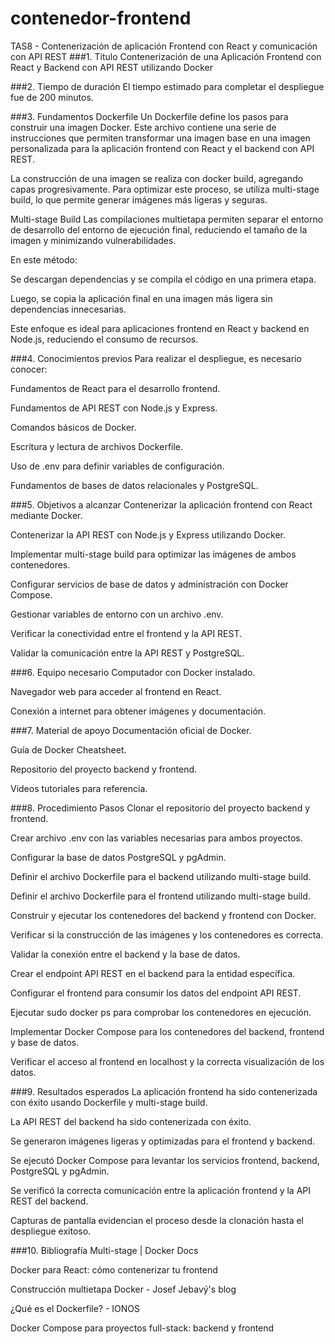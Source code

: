# contenedor-frontend
TAS8 - Contenerización de aplicación Frontend con React y comunicación con API REST
###1. Título
Contenerización de una Aplicación Frontend con React y Backend con API REST utilizando Docker

###2. Tiempo de duración
El tiempo estimado para completar el despliegue fue de 200 minutos.

###3. Fundamentos
Dockerfile
Un Dockerfile define los pasos para construir una imagen Docker. Este archivo contiene una serie de instrucciones que permiten transformar una imagen base en una imagen personalizada para la aplicación frontend con React y el backend con API REST.

La construcción de una imagen se realiza con docker build, agregando capas progresivamente. Para optimizar este proceso, se utiliza multi-stage build, lo que permite generar imágenes más ligeras y seguras.

Multi-stage Build
Las compilaciones multietapa permiten separar el entorno de desarrollo del entorno de ejecución final, reduciendo el tamaño de la imagen y minimizando vulnerabilidades.

En este método:

Se descargan dependencias y se compila el código en una primera etapa.

Luego, se copia la aplicación final en una imagen más ligera sin dependencias innecesarias.

Este enfoque es ideal para aplicaciones frontend en React y backend en Node.js, reduciendo el consumo de recursos.

###4. Conocimientos previos
Para realizar el despliegue, es necesario conocer:

Fundamentos de React para el desarrollo frontend.

Fundamentos de API REST con Node.js y Express.

Comandos básicos de Docker.

Escritura y lectura de archivos Dockerfile.

Uso de .env para definir variables de configuración.

Fundamentos de bases de datos relacionales y PostgreSQL.

###5. Objetivos a alcanzar
Contenerizar la aplicación frontend con React mediante Docker.

Contenerizar la API REST con Node.js y Express utilizando Docker.

Implementar multi-stage build para optimizar las imágenes de ambos contenedores.

Configurar servicios de base de datos y administración con Docker Compose.

Gestionar variables de entorno con un archivo .env.

Verificar la conectividad entre el frontend y la API REST.

Validar la comunicación entre la API REST y PostgreSQL.

###6. Equipo necesario
Computador con Docker instalado.

Navegador web para acceder al frontend en React.

Conexión a internet para obtener imágenes y documentación.

###7. Material de apoyo
Documentación oficial de Docker.

Guía de Docker Cheatsheet.

Repositorio del proyecto backend y frontend.

Videos tutoriales para referencia.

###8. Procedimiento
Pasos
Clonar el repositorio del proyecto backend y frontend.

Crear archivo .env con las variables necesarias para ambos proyectos.

Configurar la base de datos PostgreSQL y pgAdmin.

Definir el archivo Dockerfile para el backend utilizando multi-stage build.

Definir el archivo Dockerfile para el frontend utilizando multi-stage build.

Construir y ejecutar los contenedores del backend y frontend con Docker.

Verificar si la construcción de las imágenes y los contenedores es correcta.

Validar la conexión entre el backend y la base de datos.

Crear el endpoint API REST en el backend para la entidad específica.

Configurar el frontend para consumir los datos del endpoint API REST.

Ejecutar sudo docker ps para comprobar los contenedores en ejecución.

Implementar Docker Compose para los contenedores del backend, frontend y base de datos.

Verificar el acceso al frontend en localhost y la correcta visualización de los datos.

###9. Resultados esperados
La aplicación frontend ha sido contenerizada con éxito usando Dockerfile y multi-stage build.

La API REST del backend ha sido contenerizada con éxito.

Se generaron imágenes ligeras y optimizadas para el frontend y backend.

Se ejecutó Docker Compose para levantar los servicios frontend, backend, PostgreSQL y pgAdmin.

Se verificó la correcta comunicación entre la aplicación frontend y la API REST del backend.

Capturas de pantalla evidencian el proceso desde la clonación hasta el despliegue exitoso.

###10. Bibliografía
Multi-stage | Docker Docs

Docker para React: cómo contenerizar tu frontend

Construcción multietapa Docker - Josef Jebavý's blog

¿Qué es el Dockerfile? - IONOS

Docker Compose para proyectos full-stack: backend y frontend
